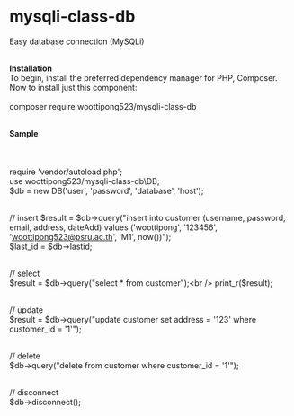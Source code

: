 # mysqli-class-db
Easy database connection (MySQLi)<br/><br/>


<b>Installation</b><br/>
To begin, install the preferred dependency manager for PHP, Composer.<br/>
Now to install just this component:<br/><br/>
composer require woottipong523/mysqli-class-db<br/><br/>

<b>Sample</b><br/><br/><br/><br/>
require 'vendor/autoload.php';<br/>
use woottipong523/mysqli-class-db\DB;<br/>
$db = new DB('user', 'password', 'database', 'host');<br /><br />

// insert
$result = $db->query("insert into customer (username, password, email, address, dateAdd) values ('woottipong', '123456', 'woottipong523@psru.ac.th', 'M1', now())");<br />
$last_id = $db->lastid;<br /><br />

// select<br />
$result = $db->query("select * from customer");<br />
print_r($result);<br /><br />

// update<br />
$result = $db->query("update customer set address = '123' where customer_id = '1'");<br /><br />

// delete<br />
$db->query("delete from customer where customer_id = '1'");<br /><br />

// disconnect<br />
$db->disconnect();
